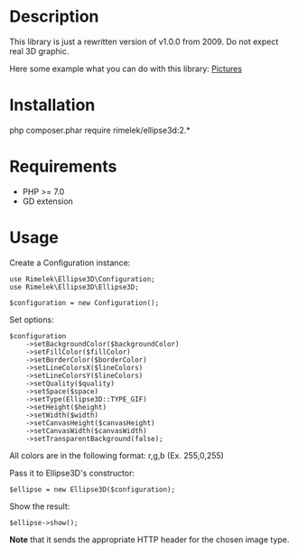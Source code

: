 # Description

This library is just a rewritten version of v1.0.0 from 2009. 
Do not expect real 3D graphic.

Here some example what you can do with this library: [Pictures](example/pics.md)

# Installation

php composer.phar require rimelek/ellipse3d:2.*

# Requirements

- PHP >= 7.0
- GD extension

# Usage

Create a Configuration instance:

    use Rimelek\Ellipse3D\Configuration;
    use Rimelek\Ellipse3D\Ellipse3D;
    
    $configuration = new Configuration();
    
Set options:

    $configuration
        ->setBackgroundColor($backgroundColor)
        ->setFillColor($fillColor)
        ->setBorderColor($borderColor)
        ->setLineColorsX($lineColors)
        ->setLineColorsY($lineColors)
        ->setQuality($quality)
        ->setSpace($space)
        ->setType(Ellipse3D::TYPE_GIF)
        ->setHeight($height)
        ->setWidth($width)
        ->setCanvasHeight($canvasHeight)
        ->setCanvasWidth($canvasWidth)
        ->setTransparentBackground(false);
        
All colors are in the following format: r,g,b (Ex. 255,0,255)
        
Pass it to Ellipse3D's constructor:

    $ellipse = new Ellipse3D($configuration);
    
Show the result:

    $ellipse->show();
    
**Note** that it sends the appropriate HTTP header for the chosen image type.
